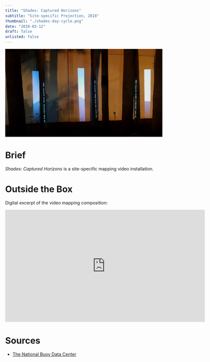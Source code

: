```yaml
---
title: "Shades: Captured Horizons"
subtitle: "Site-specific Projection, 2018"
thumbnail: "./shades-day-cycle.png"
date: "2018-03-12"
draft: false
unlisted: false
---
```


![](./shades-day-cycle.png)

# Brief

_Shades: Captured Horizons_ is a site-specific mapping video installation.


# Outside the Box

Digital excerpt of the video mapping composition:

<iframe src="https://player.vimeo.com/video/259802722" width="640" height="360" frameborder="0" webkitallowfullscreen mozallowfullscreen allowfullscreen></iframe>

# Sources

- [The National Buoy Data Center](http://www.ndbc.noaa.gov/buoycams)
